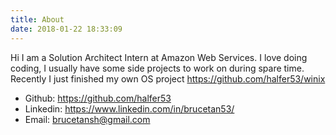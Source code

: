 ```yaml
---
title: About
date: 2018-01-22 18:33:09
---
```


Hi I am a Solution Architect Intern at Amazon Web Services. I love doing coding, I usually have some side projects to work on during spare time. Recently I just finished my own OS project <https://github.com/halfer53/winix>

  - Github: <https://github.com/halfer53>
  - Linkedin: <https://www.linkedin.com/in/brucetan53/>
  - Email: <brucetansh@gmail.com>
